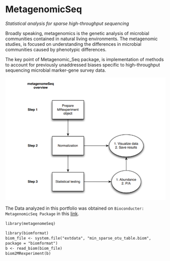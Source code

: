 # __MetagenomicSeq__
_Statistical analysis for sparse high-throughput sequencing_

Broadly speaking, metagenomics is the genetic analysis of microbial communities contained in natural living environments. The metagenomic studies, is focused on understanding the differences in microbial communities caused by phenotypic differences.


The key point of Metagenomic_Seq package, is implementation of methods to account for previously unaddressed biases specific to high-throughput sequencing microbial marker-gene survey data.

![Overview MetagenomeSeq](https://raw.githubusercontent.com/Aurelianachilengue/Metagenomic_Seq/main/MetagenomicSeq.PNG)


The Data analyzed in this portfolio was obtained on `Bioconducter: MetagenomicSeq Package` in this [link](http://www.bioconductor.org/packages/release/bioc/html/metagenomeSeq.html).


```{r}
library(metagenomeSeq)
```

```{r}
library(biomformat)
biom_file <- system.file("extdata", "min_sparse_otu_table.biom", package = "biomformat")
b <- read_biom(biom_file)
biom2MRexperiment(b)
```
